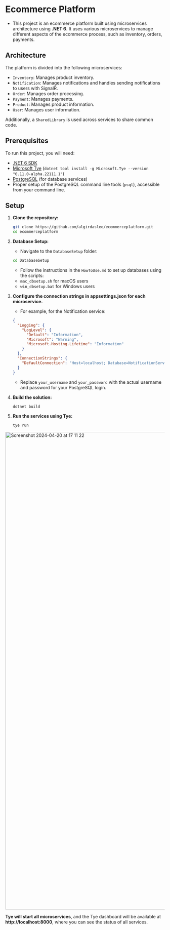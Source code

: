 # Ecommerce Platform

- This project is an ecommerce platform built using microservices architecture using **.NET 6**. It uses various microservices to manage different aspects of the ecommerce process, such as inventory, orders, payments.
    
## Architecture

The platform is divided into the following microservices:

- `Inventory`: Manages product inventory.
- `Notification`: Manages notifications and handles sending notifications to users with SignalR.
- `Order`: Manages order processing.
- `Payment`: Manages payments.
- `Product`: Manages product information.
- `User`: Manages user information.

Additionally, a `SharedLibrary` is used across services to share common code.

## Prerequisites

To run this project, you will need:

- [.NET 6 SDK](https://dotnet.microsoft.com/download/dotnet/6.0)
- [Microsoft Tye](https://github.com/dotnet/tye) (`dotnet tool install -g Microsoft.Tye --version "0.11.0-alpha.22111.1"`)
- [PostgreSQL](https://www.postgresql.org/download/) (for database services)
- Proper setup of the PostgreSQL command line tools (`psql`), accessible from your command line.

## Setup
1. **Clone the repository:**
   ```bash
   git clone https://github.com/algirdasleo/ecommerceplatform.git
   cd ecommerceplatform
   ```

2. **Database Setup:**
    - Navigate to the `DatabaseSetup` folder:
   ```bash
   cd DatabaseSetup
   ```

    - Follow the instructions in the `HowToUse.md` to set up databases using the scripts:
    - `mac_dbsetup.sh` for macOS users
    - `win_dbsetup.bat` for Windows users

3. **Configure the connection strings in appsettings.json for each microservice.**
    - For example, for the Notification service:
      

    ```json
    {
      "Logging": {
        "LogLevel": {
          "Default": "Information",
          "Microsoft": "Warning",
          "Microsoft.Hosting.Lifetime": "Information"
        }
      },
      "ConnectionStrings": {
        "DefaultConnection": "Host=localhost; Database=NotificationService; Username=your_username; Password=your_password"
      }
    }
    ```

    - Replace `your_username` and `your_password` with the actual username and password for your PostgreSQL login.

4. **Build the solution:**

    ```
    dotnet build
    ```

5. **Run the services using Tye:**

    ```
    tye run
    ```

<img width="1509" alt="Screenshot 2024-04-20 at 17 11 22" src="https://github.com/algirdasleo/ECommercePlatform/assets/108051817/362ca955-b419-4428-9abb-2b59b587a5dc">

**Tye will start all microservices**, and the Tye dashboard will be available at **http://localhost:8000**, where you can see the status of all services.

